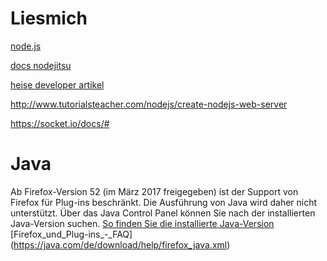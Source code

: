 
# Liesmich

[node.js](https://www.w3schools.com/nodejs/default.asp)

[docs nodejitsu](https://docs.nodejitsu.com/articles/getting-started/how-to-debug-nodejs-applications/)

[heise developer artikel](https://www.heise.de/developer/artikel/HTTP-2-in-Node-js-3616900.html)

http://www.tutorialsteacher.com/nodejs/create-nodejs-web-server

https://socket.io/docs/#

# Java
Ab Firefox-Version 52 (im März 2017 freigegeben) ist der Support von Firefox für Plug-ins beschränkt. Die Ausführung von Java wird daher nicht unterstützt. Über das Java Control Panel können Sie nach der installierten Java-Version suchen.
[So finden Sie die installierte Java-Version](https://java.com/de/download/help/version_manual.xml)
[Firefox_und_Plug-ins_-_FAQ] (https://java.com/de/download/help/firefox_java.xml)
